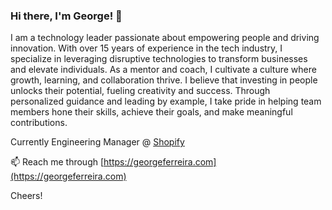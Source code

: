 ### Hi there, I'm George! 👋

I am a technology leader passionate about empowering people and driving innovation. With over 15 years of experience in the tech industry, I specialize in leveraging disruptive technologies to transform businesses and elevate individuals. As a mentor and coach, I cultivate a culture where growth, learning, and collaboration thrive. I believe that investing in people unlocks their potential, fueling creativity and success. Through personalized guidance and leading by example, I take pride in helping team members hone their skills, achieve their goals, and make meaningful contributions.

Currently Engineering Manager @ [Shopify](shopify.com)

📫 Reach me through [https://georgeferreira.com](https://georgeferreira.com)

Cheers!
